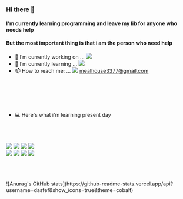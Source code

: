 ### Hi there 👋

#### I'm currently learning programming and leave my lib for anyone who needs help
#### But the most important thing is that i am the person who need help

- 🔭 I’m currently working on ... <img src="https://img.shields.io/badge/Python-3776AB?style=plastic&logo=Python&logoColor=white">
- 🌱 I’m currently learning ... <img src="https://img.shields.io/badge/Tensorflow-FF6F00?style=plastic&logo=TensorFlow&logoColor=white">
- 📫 How to reach me: ... <img src="https://img.shields.io/badge/Gmail-EA4335?style=plastic&logo=Gmail&logoColor=white"> mealhouse3377@gmail.com

<br>
<br>
<br>
<br>

- 💻 Here's what i'm learning present day
<br>
<br>


<img src="https://img.shields.io/badge/Python-3776AB?style=plastic&logo=Python&logoColor=white"> <img src="https://img.shields.io/badge/Django-092E20?style=plastic&logo=Django&logoColor=white"> <img src="https://img.shields.io/badge/Tensorflow-FF6F00?style=plastic&logo=TensorFlow&logoColor=white"> <img src="https://img.shields.io/badge/R-276DC3?style=plastic&logo=R&logoColor=white"><br> 
<img src="https://img.shields.io/badge/MySql-4479A1?style=plastic&logo=MySql&logoColor=white"> <img src="https://img.shields.io/badge/Jupyter-F37626?style=plastic&logo=Jupyter&logoColor=white"> <img src="https://img.shields.io/badge/Qt-41CD52?style=plastic&logo=Qt&logoColor=white"> <img src="https://img.shields.io/badge/SQLite-003B57?style=plastic&logo=SQLite&logoColor=white">

<br>
<br>
</br>
![Anurag's GitHub stats](https://github-readme-stats.vercel.app/api?username=dasfef&show_icons=true&theme=cobalt)
